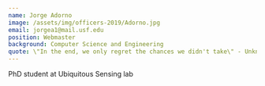 ```yaml
---
name: Jorge Adorno
image: /assets/img/officers-2019/Adorno.jpg
email: jorgea1@mail.usf.edu
position: Webmaster
background: Computer Science and Engineering
quote: \"In the end, we only regret the chances we didn't take\" - Unknown
---
```

PhD student at Ubiquitous Sensing lab